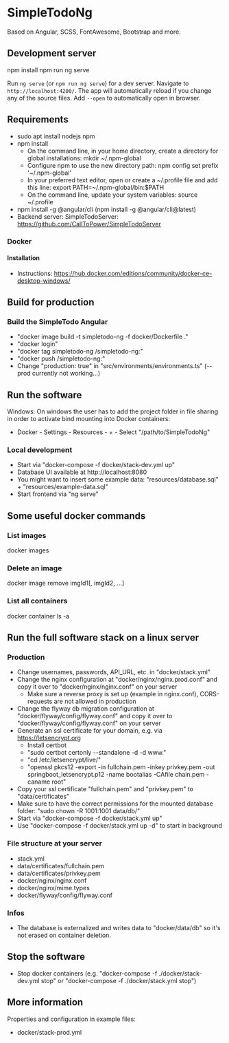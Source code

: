 # SimpleTodoNg

Based on Angular, SCSS, FontAwesome, Bootstrap and more.

## Development server

npm install
npm run ng serve

Run `ng serve` (or `npm run ng serve`) for a dev server. Navigate to `http://localhost:4200/`. The app will automatically reload if you change any of the source files. Add `--open` to automatically open in browser.

## Requirements

- sudo apt install nodejs npm
- npm install
    - On the command line, in your home directory, create a directory for global installations: mkdir ~/.npm-global
    - Configure npm to use the new directory path: npm config set prefix '~/.npm-global'
    - In your preferred text editor, open or create a ~/.profile file and add this line: export PATH=~/.npm-global/bin:$PATH
    - On the command line, update your system variables: source ~/.profile
- npm install -g @angular/cli (npm install -g @angular/cli@latest)
- Backend server: SimpleTodoServer: https://github.com/CallToPower/SimpleTodoServer

### Docker

#### Installation

- Instructions: https://hub.docker.com/editions/community/docker-ce-desktop-windows/

## Build for production

### Build the SimpleTodo Angular

- "docker image build -t simpletodo-ng -f docker/Dockerfile ."
- "docker login"
- "docker tag simpletodo-ng <dockerName>/simpletodo-ng:<version>"
- "docker push <dockerName>/simpletodo-ng:<version>"
- Change "production: true" in "src/environments/environments.ts" (--prod currently not working...)

## Run the software

Windows: On windows the user has to add the project folder in file sharing in order to activate bind mounting into Docker containers:

- Docker - Settings - Resources - + - Select "/path/to/SimpleTodoNg"

### Local development

- Start via "docker-compose -f docker/stack-dev.yml up"
- Database UI available at http://localhost:8080
- You might want to insert some example data: "resources/database.sql" + "resources/example-data.sql"
- Start frontend via "ng serve"

## Some useful docker commands

### List images

docker images

### Delete an image

docker image remove imgId1[, imgId2, ...]

### List all containers

docker container ls -a

## Run the full software stack on a linux server

### Production

- Change usernames, passwords, API_URL, etc. in "docker/stack.yml"
- Change the nginx configuration at "docker/nginx/nginx.prod.conf" and copy it over to "docker/nginx/nginx.conf" on your server
    - Make sure a reverse proxy is set up (example in nginx.conf), CORS-requests are not allowed in production
- Change the flyway db migration configuration at "docker/flyway/config/flyway.conf" and copy it over to "docker/flyway/config/flyway.conf" on your server
- Generate an ssl certificate for your domain, e.g. via https://letsencrypt.org
    - Install certbot
    - "sudo certbot certonly --standalone -d <yourDomain> -d www.<yourDomain>"
    - "cd /etc/letsencrypt/live/<yourDomain>"
    - "openssl pkcs12 -export -in fullchain.pem -inkey privkey.pem -out springboot_letsencrypt.p12 -name bootalias -CAfile chain.pem -caname root"
- Copy your ssl certificate "fullchain.pem" and "privkey.pem" to "data/certificates"
- Make sure to have the correct permissions for the mounted database folder: "sudo chown -R 1001:1001 data/db/"
- Start via "docker-compose -f docker/stack.yml up"
- Use "docker-compose -f docker/stack.yml up -d" to start in background

### File structure at your server

- stack.yml
- data/certificates/fullchain.pem
- data/certificates/privkey.pem
- docker/nginx/nginx.conf
- docker/nginx/mime.types
- docker/flyway/config/flyway.conf

### Infos

- The database is externalized and writes data to "docker/data/db" so it's not erased on container deletion.

## Stop the software

- Stop docker containers (e.g. "docker-compose -f ./docker/stack-dev.yml stop" or "docker-compose -f ./docker/stack.yml stop")

## More information

Properties and configuration in example files:

* docker/stack-prod.yml
